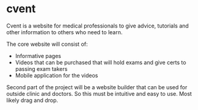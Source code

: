 # cvent

Cvent is a website for medical professionals to give advice, tutorials and other information to others who need to learn.

The core website will consist of:
- Informative pages
- Videos that can be purchased that will hold exams and give certs to passing exam takers
- Mobile application for the videos

Second part of the project will be a website builder that can be used for outside clinic and doctors. So this must be intuitive and easy to use. Most likely drag and drop.
